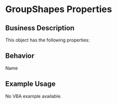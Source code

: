 # GroupShapes Properties

## Business Description
This object has the following properties:

## Behavior
Name

## Example Usage
No VBA example available.